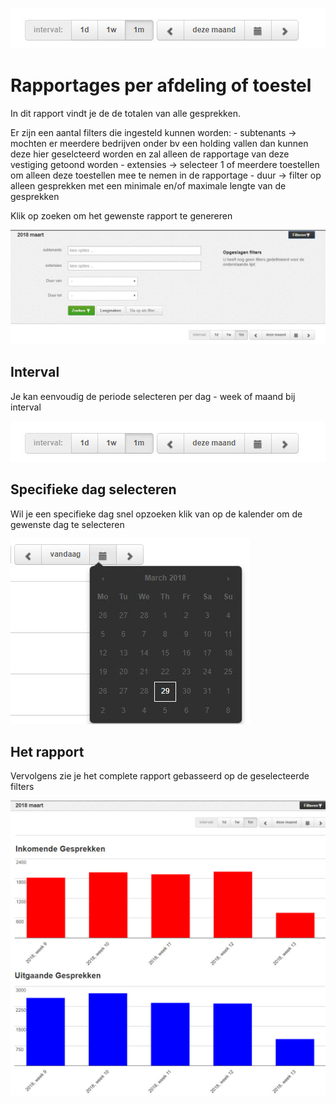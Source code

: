 ![Interval](/uploads/interval.jpg "Interval")<!-- TITLE: Rapportages -->
<!-- SUBTITLE: Rapportages -->

# Rapportages per afdeling of toestel
In dit rapport vindt je de de totalen van alle gesprekken.

Er zijn een aantal filters die ingesteld kunnen worden:
	- subtenants -> mochten er meerdere bedrijven onder bv een holding vallen dan kunnen deze hier geselcteerd worden en zal alleen de rapportage van deze vestiging getoond worden
	- extensies -> selecteer 1 of meerdere toestellen om alleen deze toestellen mee te nemen in de rapportage
	- duur -> filter op alleen gesprekken met een minimale en/of maximale lengte van de gesprekken

Klik op zoeken om het gewenste rapport te genereren

![Filters](/uploads/filters.jpg "Filters")

## Interval

Je kan eenvoudig de periode selecteren per dag - week of maand bij interval

![Interval](/uploads/interval.jpg "Interval")

## Specifieke dag selecteren

Wil je een specifieke dag snel opzoeken klik van op de kalender om de gewenste dag te selecteren

![Dagfilter](/uploads/dagfilter.jpg "Dagfilter")

## Het rapport

Vervolgens zie je het complete rapport gebasseerd op de geselecteerde filters

![Rapportage](/uploads/rapportage.jpg "Rapportage")